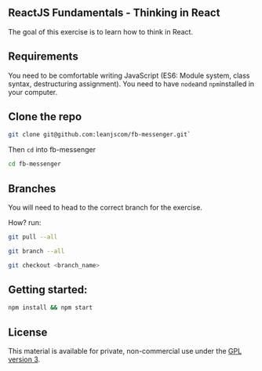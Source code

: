 ## ReactJS Fundamentals - Thinking in React

The goal of this exercise is to learn how to think in React.

## Requirements
You need to be comfortable writing JavaScript (ES6: Module system, class syntax, destructuring assignment).
You need to have `node`and `npm`installed in your computer.

## Clone the repo

```sh
git clone git@github.com:leanjscom/fb-messenger.git`
```
Then `cd` into fb-messenger
```sh
cd fb-messenger
```

## Branches

You will need to head to the correct branch for the exercise.

How? run:

```sh
git pull --all

git branch --all

git checkout <branch_name>
```
## Getting started:
```sh
npm install && npm start
```
## License

This material is available for private, non-commercial use under the [GPL version 3](http://www.gnu.org/licenses/gpl-3.0-standalone.html).
